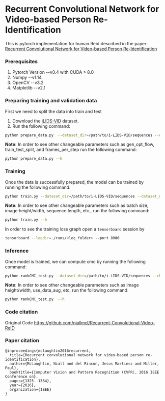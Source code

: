 # Recurrent Convolutional Network for Video-based Person Re-Identification

This is pytorch implementation for human Reid described in the paper: [Recurrent Convolutional Network for Video-based Person Re-Identification](https://www.cv-foundation.org/openaccess/content_cvpr_2016/papers/McLaughlin_Recurrent_Convolutional_Network_CVPR_2016_paper.pdf)

### Prerequisites
1. Pytorch Version --v0.4 with CUDA > 8.0
2. Numpy --v1.14
3. OpenCV --v3.2
4. Matplotlib --v2.1

### Preparing training and validation data
First we need to split the data into train and test

1. Download the [iLIDS-VID](http://www.eecs.qmul.ac.uk/~xiatian/downloads_qmul_iLIDS-VID_ReID_dataset.html) dataset.
2. Run the following command:
``` bash
python prepare_data.py  --dataset_dir=/path/to/i-LIDS-VID/sequences --data_name=<dataset_name>
```

**Note:**  In order to see other changeable parameters such as gen_opt_flow, train_test_split, and frames_per_step run the following command:
``` bash
python prepare_data.py --h
```

### Training
Once the data is successfully prepared, the model can be trained by running the following command:
```bash
python train.py --dataset_dir=/path/to/i-LIDS-VID/sequences --dataset_name=<dataset_name>.txt --checkpoint_dir=/where/to/store/checkpoints
```

**Note:**  In order to see other changeable parameters such as batch size, image height/width, sequence length, etc., run the following command:
``` bash
python train.py --h
```

In order to see the training loss graph open a  `tensorboard` session by
```bash
tensorboard --logdir=./runs/<log_folder> --port 8080
```

### Inference
Once model is trained, we can compute cmc by running the following command:
```bash
python rankCMC_test.py --dataset_dir=/path/to/i-LIDS-VID/sequences --checkpoint_dir=/where/checkpoints/stored --checkpoint_file=hnRiD_latest --n_steps=<number of steps>
```

**Note:**  In order to see other changeable parameters such as image height/width, use_data_aug, etc, run the following command:
``` bash
python rankCMC_test.py  --h
```

### Code citation
Original Code https://github.com/niallmcl/Recurrent-Convolutional-Video-ReID

### Paper citation
```
@inproceedings{mclaughlin2016recurrent,
  title={Recurrent convolutional network for video-based person re-identification},
  author={McLaughlin, Niall and del Rincon, Jesus Martinez and Miller, Paul},
  booktitle={Computer Vision and Pattern Recognition (CVPR), 2016 IEEE Conference on},
  pages={1325--1334},
  year={2016},
  organization={IEEE}
}
```

